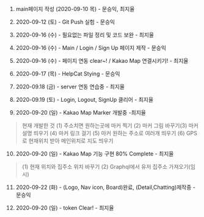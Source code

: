 1. main페이지 작성 (2020-09-10 목) - 문승익, 최지율

2. 2020-09-12 (토) - Git Push 실험 - 문승익

3. 2020-09-16 (수) - 필요없는 파일 정리 및 코드 보완 - 최지율

4. 2020-09-16 (수) - Main / Login / Sign Up 페이지 제작 - 문승익

5. 2020-09-16 (수) - 페이지 연동 clear~! / Kakao Map 연결시키기! - 최지율

6. 2020-09-17 (목) - HelpCat Stying - 문승익

7. 2020-09.18 (금) - server 연동 연습중 - 최지율

8. 2020-09.19 (토) - Login, Logout, SignUp 클리어 - 최지율

9. 2020-09-20 (일) - Kakao Map  Marker 개발중 -최지율
> 현재 개발한 것 (1) 주소치면 원하는곳에 마커 찍기 (2) 마커 그림 바꾸기(3) 마커 설명 띄우기 (4) 마커 링크 걸기 (5) 마커 원하는 주소로 여러개 띄우기 (6) GPS로 현재위치 받아 메인위치로 지도 띄우기

10. 2020-09-20 (일) - Kakao Map 기능 구현 80% Complete - 최지율
> (1) 현재 위치와 집주소 위치 바꾸기 (2) Graphql에서 유저 집주소 가져오기(임시)

11. 2020-09-22 (화) - (Logo, Nav icon, Board)완료, (Detail,Chatting)제작중 - 문승익

10. 2020-09-20 (일) - token Clear! - 최지율